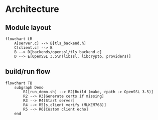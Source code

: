 # Architecture
## Module layout
```mermaid
flowchart LR
    A[server.c] --> B[tls_backend.h]
    C[client.c] --> B
    B --> D[backends/openssl/tls_backend.c]
    D --> E[OpenSSL 3.5\n(libssl, libcrypto, providers)]
```

## build/run flow
```mermaid
flowchart TB
    subgraph Demo
        R1[run_demo.sh] --> R2[Build (make, rpath -> OpenSSL 3.5)]
        R2 --> R3[Generate certs if missing]
        R3 --> R4[Start server]
        R4 --> R5[s_client verify (MLKEM768)]
        R5 --> R6[Custom client echo]
    end
```
